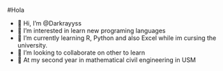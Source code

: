 #Hola
- 👋 Hi, I’m @Darkrayyss
- 👀 I’m interested in learn new programing languages 
- 🌱 I’m currently learning R, Python and also Excel while im cursing the university.
- 💞️ I’m looking to collaborate on other to learn
- 👋 At my second year in mathematical civil engineering in USM


<!---
Darkrayyss/Darkrayyss is a ✨ special ✨ repository because its `README.md` (this file) appears on your GitHub profile.
You can click the Preview link to take a look at your changes.
--->
